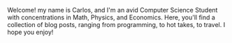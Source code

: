 Welcome! my name is Carlos, and I'm an avid Computer Science Student with concentrations in Math, Physics, and Economics. Here, you'll find a collection of blog posts, ranging from programming, to hot takes, to travel. I hope you enjoy!